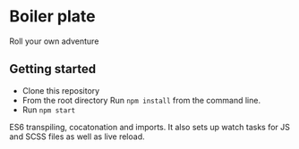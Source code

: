 # Boiler plate

Roll your own adventure


## Getting started

* Clone this repository
* From the root directory Run `npm install` from the command line.
* Run `npm start`


ES6 transpiling, cocatonation and imports. It also sets up watch tasks for JS and SCSS files as well as live reload.

